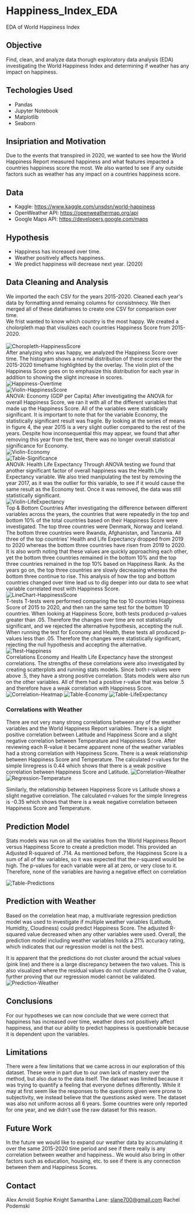# Happiness_Index_EDA
 EDA of World Happiness Index

## Objective
Find, clean, and analyze data thorugh exploratory data analysis (EDA) investigating the World Happiness Index and determining if weather has any impact on happiness. 

## Techologies Used 
* Pandas
* Jupyter Notebook
* Matplotlib
* Seaborn

## Insipriation and Motivation
Due to the events that transpired in 2020, we wanted to see how the World Happiness Report measured happiness and what features impacted a countries happiness score the most. We also wanted to see if any outside factors such as weather has any impact on a countries happiness score. 

## Data 
* Kaggle: https://www.kaggle.com/unsdsn/world-happiness
* OpenWeather API:  https://openweathermap.org/api
* Google Maps API:  https://developers.google.com/maps

## Hypothesis
* Happiness has increased over time. 
* Weather positively affects happiness. 
* We predict happiness will decrease next year. (2020)

## Data Cleaning and Analysis 
We imported the each CSV for the years 2015-2020. Cleaned each year's data by formatting annd remaing columns for consistnnecy. We then merged all of these dataframes to create one CSV for comparison over time. 
<br>
We frist wanted to know which country is the most happy. We created a cholorpleth map that visulizes each countries Happiness Score from 2015-2020.  
<br>
![Choropleth-HappinessScore](Happiness/Images/Heatmaps/choropleth.png)
<br>
After analyzing who was happy, we analyzed the Happiness Score over time. The histogram shows a normal distribution of these scores over the 2015-2020 timeframe highlighted by the overlay. The violin plot of the Happiness Score goes on to emphasize this distribution for each year in addition to showing the slight increase in scores.
<br>
![Happiness-Overtime](Happiness/Images/Histograms/Histogram_of_Happiness_Score_Over_Time.png)
<br>
![Violin-HappinessScore](Happiness/Images/Violin_Plots/Violin_Plot_of_Happiness_Score_Over_Time.png)
<br>
ANOVA: Economy (GDP per Capita) After investigating the ANOVA for overall Happiness Score, we ran it with all of the different variables that made up the Happiness Score. All of the variables were statistically significant. It is important to note that for the variable Economy, the statistically significant result was fragile. By looking at the series of means in figure 4, the year 2015 is a very slight outlier compared to the rest of the years. Despite how inconsequential this may appear, we found that after removing this year from the test, there was no longer overall statistical significance for Economy.
<br>
![Violin-Economy](Happiness/Images/Violin_Plots/Violin_Plot_of_Economy(GDP_per_Capita)Over_Time.png)
<br>
![Table-Significance](Happiness/Images/Tables/variable_significance.png)
<br>
ANOVA: Health Life Expectancy Through ANOVA testing we found that another significant factor of overall happiness was the Health Life Expectancy variable. We also tried manipulating the test by removing the year 2017, as it was the outlier for this variable, to see if it would cause the same result as the Economy test. Once it was removed, the data was still statistically significant.
<br>
![Violin-LifeExpectancy](Happiness/Images/Violin_Plots/Violin_Plot_of_Health_Life_Expectancy_Over_Time.png)
<br>
Top & Bottom Countries After investigating the difference between different variables across the years, the countries that were repeatedly in the top and bottom 10% of the total countries based on their Happiness Score were investigated. The top three countries were Denmark, Norway and Iceland. The bottom three countries were Rwanda, Afghanistan, and Tanzania.
All three of the top countries' Health and Life Expectancy dropped from 2019 to 2020 whereas the bottom three countries have risen from 2019 to 2020. It is also worth noting that these values are quickly approaching each other, yet the bottom three countries remained in the bottom 10% and the top three countries remained in the top 10% based on Happiness Rank.
As the years go on, the top three countries are slowly decreasing whereas the bottom three continue to rise. This analysis of how the top and bottom countries changed over time lead us to dig deeper into our data to see what variable correlated most with Happiness Score.
<br>
![LineChart-HappinessScore](Happiness/Images/Line_Charts/Top_and_Bottom_Countries_Happiness_Score_over_the_Years.png)
<br>
T-tests T-tests were performed comparing the top 10 countries Happiness Score of 2015 to 2020, and then ran the same test for the bottom 10 countries. When looking at Happiness Score, both tests produced p-values greater than .05. Therefore the changes over time are not statistically significant, and we rejected the alternative hypothesis, accepting the null.
When running the test for Economy and Health, these tests all produced p-values less than .05. Therefore the changes were statistically significant, rejecting the null hypothesis and accepting the alternative.
<br>
![Ttest-Happiness](Happiness/Images/Tables/t_tests.png)
<br>
Correlations Economy and Health Life Expectancy have the strongest correlations. The strengths of these correlations were also investigated by creating scatterplots and running stats models. Since both r-values were above .5, they have a strong positive correlation.
Stats models were also run on the other variables. All of them had a positive r-value that was below .5 and therefore have a weak correlation with Happiness Score.
<br>
![Correlation-Heatmap](Happiness/Images/Heatmaps/Happiness_Correlation_Heat_Map.png)
![Table-Economy](Happiness/Images/Tables/happiness_v_economy.png)
![Table-LifeExpectancy](Happiness/Images/Tables/happiness_v_life_expenctancy.png)
<br>
### Correlations with Weather 

There are not very many strong correlations between any of the weather variables and the World Happiness Report variables. There is a slight positive correlation between Latitude and Happiness Score and a slight negative correlation between Temperature and Happiness Score.
After reviewing each R-value it became apparent none of the weather variables had a strong correlation with Happiness Score. There is a weak relationship between Happiness Score and Temperature. The calculated r-values for the simple linregress is 0.44 which shows that there is a weak positive correlation between Happiness Score and Latitude. 
![Correlation-Weather](Happiness/Images/Heatmaps/Correlation_Heat_Map_Weather.png)
![Regression-Temperature](Happiness/Images/Regressions/Regression_Happiness_Score_vs_Latitude.png)

Similarly, the relationship between Happiness Score vs Latitude shows a slight negative correlation. The calculated r-values for the simple linregress is -0.35 which shows that there is a weak negative correlation between Happiness Score and Temperature.

## Prediction Model
Stats models was run on all the variables from the World Happiness Report versus Happiness Score to create a prediction model. This provided an Adjusted R-squared of .714. As mentioned before, the Happiness Score is a sum of all of the variables, so it was expected that the r-squared would be high. The p-values for each variable were all at zero, or very close to it. Therefore, none of the variables are having a negative effect on correlation

![Table-Predictions](Happiness/Images/Tables/prediction.png)

## Prediction with Weather
Based on the correlation heat map, a multivariate regression prediction model was used to investigate if multiple weather variables (Latitude, Humidity, Cloudiness) could predict Happiness Score. The adjusted R-squared value decreased when any other variables were used.
Overall, the prediction model including weather variables holds a 21% accuracy rating, which indicates that our regression model is not the best.

It is apparent that the predictions do not cluster around the actual values (pink line) and there is a large discrepancy between the two values. This is also visualized where the residual values do not cluster around the 0 value, further proving that our regression model cannot be validated.
![Prediction-Weather](Happiness/Images/Tables/prediction_weather.png)

## Conclusions 
For our hypotheses we can now conclude that we were correct that happiness has increased over time, weather does not positively affect happiness, and that our ability to predict happiness is questionable because it is dependent upon the variables.

## Limitations 
There were a few limitations that we came across in our exploration of this dataset. These were in part due to our own lack of mastery over the method, but also due to the data itself. The dataset was limited because it was trying to quantify a feeling that everyone defines differently. While it may at first seem like the responses to the questions given were prone to subjectivity, we instead believe that the questions asked were. The dataset was also not uniform across all 6 years. Some countries were only reported for one year, and we didn’t use the raw dataset for this reason.

## Future Work
In the future we would like to expand our weather data by accumulating it over the same 2015-2020 time period and see if there really is any correlation between weather and happiness.. We would also bring in other factors such as education, housing, etc. to see if there is any connection between them and Happiness Scores.

## Contact
Alex Arnold
Sophie Knight
Samantha Lane: slane700@gmail.com
Rachel Podemski





